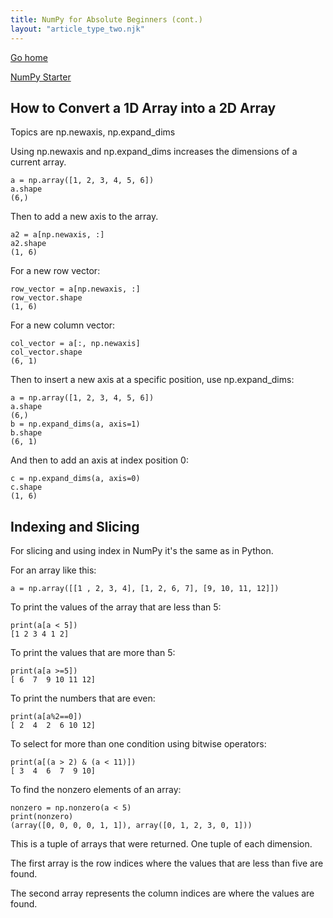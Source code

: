 ```yaml
---
title: NumPy for Absolute Beginners (cont.)
layout: "article_type_two.njk"
---
```

[Go home](/index.html)

[NumPy Starter](https://numpy.org/doc/stable/user/absolute_beginners.html)

## How to Convert a 1D Array into a 2D Array

Topics are np.newaxis, np.expand_dims

Using np.newaxis and np.expand_dims increases the dimensions of a current array.

``` 
a = np.array([1, 2, 3, 4, 5, 6])
a.shape
(6,)
```

Then to add a new axis to the array.

``` 
a2 = a[np.newaxis, :]
a2.shape
(1, 6)
```

For a new row vector:
``` 
row_vector = a[np.newaxis, :]
row_vector.shape
(1, 6)
```

For a new column vector:
```
col_vector = a[:, np.newaxis]
col_vector.shape
(6, 1)
```

Then to insert a new axis at a specific position, use np.expand_dims:
``` 
a = np.array([1, 2, 3, 4, 5, 6])
a.shape
(6,)
b = np.expand_dims(a, axis=1)
b.shape
(6, 1)
```

And then to add an axis at index position 0:
``` 
c = np.expand_dims(a, axis=0)
c.shape
(1, 6)
```

## Indexing and Slicing
For slicing and using index in NumPy it's the same as in Python.

For an array like this:
``` 
a = np.array([[1 , 2, 3, 4], [1, 2, 6, 7], [9, 10, 11, 12]])
```

To print the values of the array that are less than 5:
``` 
print(a[a < 5])
[1 2 3 4 1 2]
```

To print the values that are more than 5:
``` 
print(a[a >=5])
[ 6  7  9 10 11 12]
```

To print the numbers that are even:
``` 
print(a[a%2==0])
[ 2  4  2  6 10 12]
```

To select for more than one condition using bitwise operators:
``` 
print(a[(a > 2) & (a < 11)])
[ 3  4  6  7  9 10]
```

To find the nonzero elements of an array:
``` 
nonzero = np.nonzero(a < 5)
print(nonzero)
(array([0, 0, 0, 0, 1, 1]), array([0, 1, 2, 3, 0, 1]))
```

This is a tuple of arrays that were returned. One tuple of each dimension. 

The first array is the row indices where the values that are less than five are found.

The second array represents the column indices are where the values are found.

